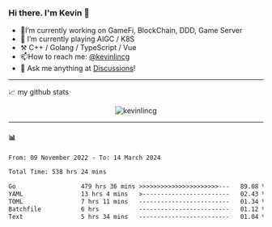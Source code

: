 ### Hi there. I'm Kevin 👋

- 🔭I’m currently working on GameFi, BlockChain, DDD, Game Server
- 🌱 I’m currently playing AIGC / K8S
-   :hammer_and_pick: C++ / Golang / TypeScript / Vue
- 📫How to reach me: [@kevinlincg](https://twitter.com/kevinlincg) 
-   :thought_balloon: Ask me anything at [Discussions](https://github.com/kevinlincg/kevinlincg/discussions/new)!

---

📈 my github stats

<p align="center"> <img src="https://github-readme-stats-ouuan.vercel.app/api?username=kevinlincg&theme=dark&show_icons=true&count_private=true" alt="kevinlincg" />

---

#### :bar_chart: 

<!--START_SECTION:waka-->

```txt
From: 09 November 2022 - To: 14 March 2024

Total Time: 538 hrs 24 mins

Go                  479 hrs 36 mins >>>>>>>>>>>>>>>>>>>>>>---   89.08 %
YAML                13 hrs 4 mins   >------------------------   02.43 %
TOML                7 hrs 11 mins   -------------------------   01.34 %
Batchfile           6 hrs           -------------------------   01.12 %
Text                5 hrs 34 mins   -------------------------   01.04 %
```

<!--END_SECTION:waka-->
